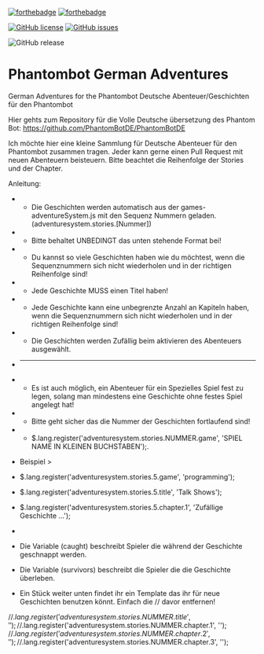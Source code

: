 [![forthebadge](https://forthebadge.com/images/badges/made-with-javascript.svg)](https://forthebadge.com)
[![forthebadge](https://forthebadge.com/images/badges/built-with-love.svg)](https://forthebadge.com)

[![GitHub license](https://img.shields.io/github/license/vesturo/PhantomBotDE.svg?style=for-the-badge)](https://github.com/vesturo/PhantomBotDE/blob/master/LICENSE)
[![GitHub issues](https://img.shields.io/github/issues/vesturo/PhantomBotDE.svg?style=for-the-badge)](https://github.com/vesturo/PhantomBotDE/issues)

![GitHub release](https://img.shields.io/github/release/vesturo/PhantomBotDE.svg?style=for-the-badge)

# Phantombot German Adventures
German Adventures for the Phantombot
Deutsche Abenteuer/Geschichten für den Phantombot

Hier gehts zum Repository für die Volle Deutsche übersetzung des Phantom Bot: https://github.com/PhantomBotDE/PhantomBotDE


Ich möchte hier eine kleine Sammlung für Deutsche Abenteuer für den Phantombot zusammen tragen.
Jeder kann gerne einen Pull Request mit neuen Abenteuern beisteuern. Bitte beachtet die Reihenfolge der Stories und der Chapter.


Anleitung:

 * - Die Geschichten werden automatisch aus der games-adventureSystem.js mit den Sequenz Nummern geladen. (adventuresystem.stories.[Nummer])
 * - Bitte behaltet UNBEDINGT das unten stehende Format bei!
 * - Du kannst so viele Geschichten haben wie du möchtest, wenn die Sequenznummern sich nicht wiederholen und in der richtigen Reihenfolge sind!
 * - Jede Geschichte MUSS einen Titel haben!
 * - Jede Geschichte kann eine unbegrenzte Anzahl an Kapiteln haben, wenn die Sequenznummern sich nicht wiederholen und in der richtigen Reihenfolge sind!
 * - Die Geschichten werden Zufällig beim aktivieren des Abenteuers ausgewählt.

* ------------------------------------------------------------------------------------------------

 * - Es ist auch möglich, ein Abenteuer für ein Spezielles Spiel fest zu legen, solang man mindestens eine Geschichte ohne festes Spiel angelegt hat!
 * - Bitte geht sicher das die Nummer der Geschichten fortlaufend sind!
 * - $.lang.register('adventuresystem.stories.NUMMER.game', 'SPIEL NAME IN KLEINEN BUCHSTABEN');.

 * Beispiel >
 * $.lang.register('adventuresystem.stories.5.game', 'programming');
 * $.lang.register('adventuresystem.stories.5.title', 'Talk Shows');
 * $.lang.register('adventuresystem.stories.5.chapter.1', 'Zufällige Geschichte ...');
 *
 * Die Variable (caught) beschreibt Spieler die während der Geschichte geschnappt werden.
 * Die Variable (survivors) beschreibt die Spieler die die Geschichte überleben.
 * Ein Stück weiter unten findet ihr ein Template das ihr für neue Geschichten benutzen könnt. Einfach die // davor entfernen!

//$.lang.register('adventuresystem.stories.NUMMER.title', '');
//$.lang.register('adventuresystem.stories.NUMMER.chapter.1', '');
//$.lang.register('adventuresystem.stories.NUMMER.chapter.2', '');
//$.lang.register('adventuresystem.stories.NUMMER.chapter.3', '');
